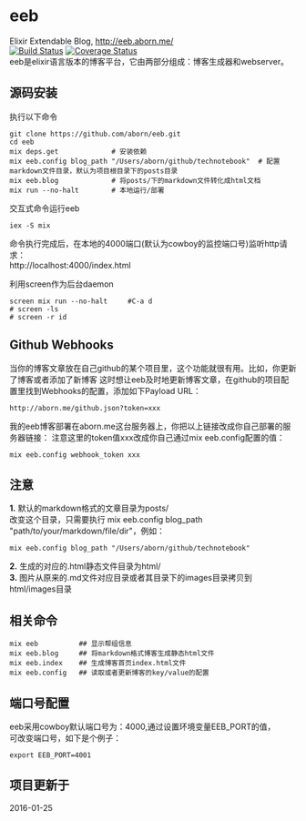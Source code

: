 # eeb
Elixir Extendable Blog, http://eeb.aborn.me/  
[![Build Status](https://travis-ci.org/aborn/eeb.svg)](https://travis-ci.org/aborn/eeb)
[![Coverage Status](https://coveralls.io/repos/aborn/eeb/badge.svg?branch=master&service=github)](https://coveralls.io/github/aborn/eeb?branch=master)   
eeb是elixir语言版本的博客平台，它由两部分组成：博客生成器和webserver。

## 源码安装
执行以下命令
```
git clone https://github.com/aborn/eeb.git
cd eeb
mix deps.get             # 安装依赖
mix eeb.config blog_path "/Users/aborn/github/technotebook"  # 配置markdown文件目录，默认为项目根目录下的posts目录
mix eeb.blog             # 将posts/下的markdown文件转化成html文档
mix run --no-halt        # 本地运行/部署
```
交互式命令运行eeb
```
iex -S mix
```
命令执行完成后，在本地的4000端口(默认为cowboy的监控端口号)监听http请求：  
http://localhost:4000/index.html  

利用screen作为后台daemon
```
screen mix run --no-halt     #C-a d
# screen -ls
# screen -r id
```

## Github Webhooks
当你的博客文章放在自己github的某个项目里，这个功能就很有用。比如，你更新了博客或者添加了新博客
这时想让eeb及时地更新博客文章，在github的项目配置里找到Webhooks的配置，添加如下Payload URL：  
```
http://aborn.me/github.json?token=xxx
```
我的eeb博客部署在aborn.me这台服务器上，你把以上链接改成你自己部署的服务器链接：
注意这里的token值xxx改成你自己通过mix eeb.config配置的值：  
```
mix eeb.config webhook_token xxx
```

## 注意
**1.** 默认的markdown格式的文章目录为posts/  
改变这个目录，只需要执行 mix eeb.config blog\_path "path/to/your/markdown/file/dir"，例如：  
```
mix eeb.config blog_path "/Users/aborn/github/technotebook"
```
**2.** 生成的对应的.html静态文件目录为html/  
**3.** 图片从原来的.md文件对应目录或者其目录下的images目录拷贝到html/images目录

## 相关命令
```mix
mix eeb          ## 显示帮组信息
mix eeb.blog     ## 将markdown格式博客生成静态html文件
mix eeb.index    ## 生成博客首页index.html文件
mix eeb.config   ## 读取或者更新博客的key/value的配置
```

## 端口号配置
eeb采用cowboy默认端口号为：4000,通过设置环境变量EEB_PORT的值，  
可改变端口号，如下是个例子：  
```shell
export EEB_PORT=4001
```

## 项目更新于
2016-01-25

